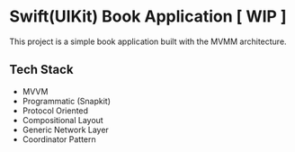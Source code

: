 # Swift(UIKit) Book Application [ WIP ]

This project is a simple book application built with the MVMM architecture.

## Tech Stack

- MVVM
- Programmatic (Snapkit)
- Protocol Oriented
- Compositional Layout
- Generic Network Layer
- Coordinator Pattern
